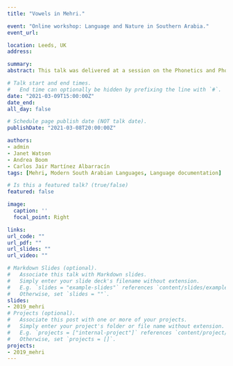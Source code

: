 ```yaml
---
title: "Vowels in Mehri."

event: "Online workshop: Language and Nature in Southern Arabia."
event_url: 

location: Leeds, UK
address:

summary: 
abstract: This talk was delivered at a session on the Phonetics and Phonology of Modern South Arabian Languages. The session was part of a series of  online workshop on Language and Nature in Southern Arabia organised by Janet Watson (University of Leeds), Kamela Russell (UC Berkeley) and Fabio Gasparini (FU-Berlin).

# Talk start and end times.
#   End time can optionally be hidden by prefixing the line with `#`.
date: "2021-03-09T15:00:00Z"
date_end: 
all_day: false

# Schedule page publish date (NOT talk date).
publishDate: "2021-03-08T20:00:00Z"

authors: 
- admin
- Janet Watson
- Andrea Boom
- Carlos Jair Martínez Albarracín
tags: [Mehri, Modern South Arabian Languages, Language documentation]

# Is this a featured talk? (true/false)
featured: false

image:
  caption: ''
  focal_point: Right

links:
url_code: ""
url_pdf: ""
url_slides: ""
url_video: ""

# Markdown Slides (optional).
#   Associate this talk with Markdown slides.
#   Simply enter your slide deck's filename without extension.
#   E.g. `slides = "example-slides"` references `content/slides/example-slides.md`.
#   Otherwise, set `slides = ""`.
slides: 
- 2019_mehri
# Projects (optional).
#   Associate this post with one or more of your projects.
#   Simply enter your project's folder or file name without extension.
#   E.g. `projects = ["internal-project"]` references `content/project/deep-learning/index.md`.
#   Otherwise, set `projects = []`.
projects:
- 2019_mehri
---
```

